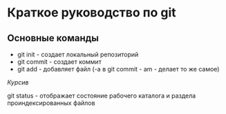 # Краткое руководство по git
## Основные команды
* git init - создает локальный репозиторий
* git commit - создает коммит
* git add - добавляет файл (-а в git commit - am - делает то же самое)

*Курсив*

git status - отображает состояние рабочего каталога и раздела проиндексированных файлов